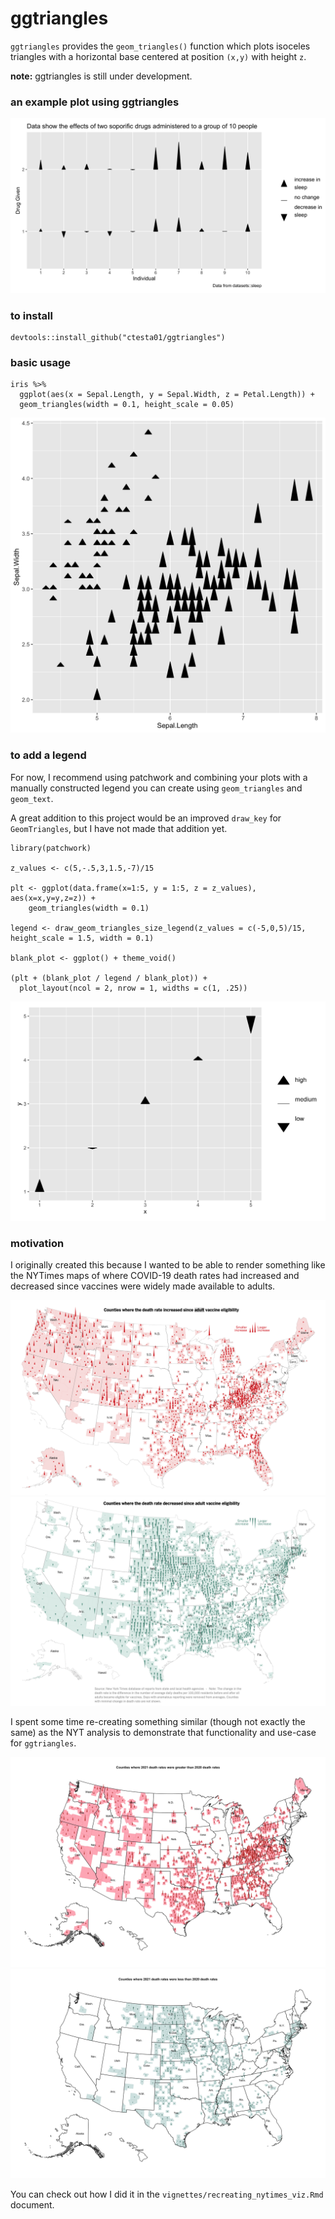 # ggtriangles

`ggtriangles` provides the `geom_triangles()` function which plots isoceles
triangles with a horizontal base centered at position `(x,y)` with height `z`.

**note:** ggtriangles is still under development.

### an example plot using ggtriangles

![an example of a plot using geom_triangles that shows the results of a sleep study and whether drug 1 or 2 increased participants' sleep hours](img/sleep.png)


### to install

    devtools::install_github("ctesta01/ggtriangles")


### basic usage

    iris %>%
      ggplot(aes(x = Sepal.Length, y = Sepal.Width, z = Petal.Length)) +
      geom_triangles(width = 0.1, height_scale = 0.05)
      
![a scatterplot of triangles with varying heights showing the Sepal Length, Sepal width, and petal length on the x and y axes and by the height of the triangles](img/basic.png)

### to add a legend

For now, I recommend using patchwork and combining your plots with a manually
constructed legend you can create using `geom_triangles` and `geom_text`.

A great addition to this project would be an improved `draw_key` for
`GeomTriangles`, but I have not made that addition yet.

    library(patchwork)

    z_values <- c(5,-.5,3,1.5,-7)/15

    plt <- ggplot(data.frame(x=1:5, y = 1:5, z = z_values), aes(x=x,y=y,z=z)) +
        geom_triangles(width = 0.1)

    legend <- draw_geom_triangles_size_legend(z_values = c(-5,0,5)/15, height_scale = 1.5, width = 0.1)

    blank_plot <- ggplot() + theme_void()

    (plt + (blank_plot / legend / blank_plot)) +
      plot_layout(ncol = 2, nrow = 1, widths = c(1, .25))


![plot showing triangles on the diagonal with a legend showing an upward triangle labeled 'high' a horizontal dash for 'medium' and a down arrow for 'low'](img/basic_with_legend.png)


### motivation

I originally created this because I wanted to be able to render something like
the NYTimes maps of where COVID-19 death rates had increased and decreased since
vaccines were widely made available to adults.

![nyt map of where covid death rates increased since vaccines became available](img/nyt_increased_orig.png)
![nyt map of where covid death rates decreased since vaccines became available](img/nyt_decreased_orig.png)

I spent some time re-creating something similar (though not exactly the same)
as the NYT analysis to demonstrate that functionality and use-case for `ggtriangles`.

![](img/nyt_increased_counties.png)
![](img/nyt_decreased_counties.png)

You can check out how I did it in the `vignettes/recreating_nytimes_viz.Rmd`
document.
